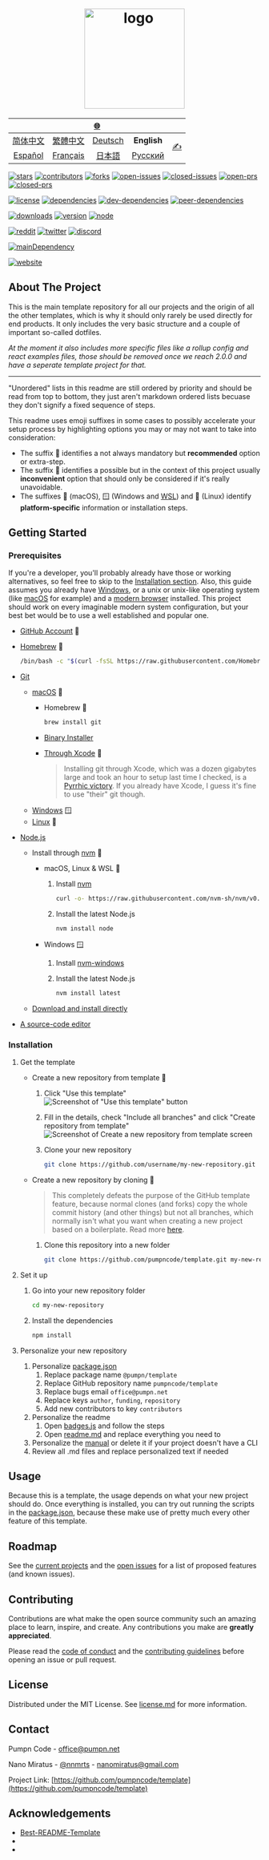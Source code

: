 <!-- logo -->
<h1 align="center">
	<img src="./media/images/logocolored.svg" title="template" alt="logo" height="200px">
</h1>

<!-- t9n -->
<table>
	<thead>
		<tr>
			<th align="center" colspan="5">
				<a href="">🌐</a>
			</th>
		</tr>
	</thead>
	<tbody align="center">
		<tr>
			<td data-code="cmn-Hans">
				<a href="./docs/cmn-hans/readme.md">简体中文</a>
			</td>
			<td data-code="cmn-Hant">
				<a href="./docs/cmn-hant/readme.md">繁體中文</a>
			</td>
			<td data-code="de">
				<a href="./docs/de/readme.md">Deutsch</a>
			</td>
			<td data-code="en">
				<strong>English</strong>
			</td>
			<td rowspan="0">
				<a href="">✍️</a>
			</td>
		</tr>
		<tr>
			<td data-code="es">
				<a href="./docs/es/readme.md">Español</a>
			</td>
			<td data-code="fr">
				<a href="./docs/fr/readme.md">Français</a>
			</td>
			<td data-code="ja">
				<a href="./docs/ja/readme.md">日本語</a>
			</td>
			<td data-code="ru">
				<a href="./docs/ru/readme.md">Русский</a>
			</td>
		</tr>
	</tbody>
</table>

<!-- badges -->
[![stars][stars-badge]][stars-url]
[![contributors][contributors-badge]][contributors-url]
[![forks][forks-badge]][forks-url]
[![open-issues][open-issues-badge]][open-issues-url]
[![closed-issues][closed-issues-badge]][closed-issues-url]
[![open-prs][open-prs-badge]][open-prs-url]
[![closed-prs][closed-prs-badge]][closed-prs-url]

[![license][license-badge]][license-url]
[![dependencies][dependencies-badge]][dependencies-url]
[![dev-dependencies][dev-dependencies-badge]][dev-dependencies-url]
[![peer-dependencies][peer-dependencies-badge]][peer-dependencies-url]

[![downloads][downloads-badge]][downloads-url]
[![version][version-badge]][version-url]
[![node][node-badge]][node-url]

[![reddit][reddit-badge]][reddit-url]
[![twitter][twitter-badge]][twitter-url]
[![discord][discord-badge]][discord-url]

[![mainDependency][mainDependency-badge]][mainDependency-url]

[![website][website-badge]][website-url]

<!-- about -->
## About The Project

This is the main template repository for all our projects and the origin of all the other templates, which is why it should only rarely be used directly for end products. It only includes the very basic structure and a couple of important so-called dotfiles.

*At the moment it also includes more specific files like a rollup config and react examples files, those should be removed once we reach 2.0.0 and have a seperate template project for that.*

---

"Unordered" lists in this readme are still ordered by priority and should be read from top to bottom, they just aren't markdown ordered lists becuase they don't signify a fixed sequence of steps.

This readme uses emoji suffixes in some cases to possibly accelerate your setup process by highlighting options you may or may not want to take into consideration:

- The suffix 💎 identifies a not always mandatory but **recommended** option or extra-step.
- The suffix 🤡 identifies a possible but in the context of this project usually **inconvenient** option that should only be considered if it's really unavoidable.
- The suffixes 🍎 (macOS), 🪟 (Windows and [WSL](https://docs.microsoft.com/en-us/windows/wsl/about)) and 🐧 (Linux) identify **platform-specific** information or installation steps.

<!-- start -->
## Getting Started

### Prerequisites

If you're a developer, you'll probably already have those or working alternatives, so feel free to skip to the [Installation section](#installation). Also, this guide assumes you already have [Windows](https://www.microsoft.com/windows), or a unix or unix-like operating system (like [macOS](https://www.apple.com/macos) for example) and a [modern browser](https://browsehappy.com/) installed. This project should work on every imaginable modern system configuration, but your best bet would be to use a well established and popular one.

- [GitHub Account](https://github.com/join) 💎
- [Homebrew](https://brew.sh/) 🍎

	```sh
	/bin/bash -c "$(curl -fsSL https://raw.githubusercontent.com/Homebrew/install/HEAD/install.sh)"
	```

- [Git](https://git-scm.com/)
	- [macOS](https://git-scm.com/download/mac) 🍎
		- Homebrew 💎

			```sh
			brew install git
			```
		
		- [Binary Installer](https://sourceforge.net/projects/git-osx-installer/)
		- [Through Xcode](https://developer.apple.com/xcode/) 🤡
			> Installing git through Xcode, which was a dozen gigabytes large and took an hour to setup last time I checked, is a [Pyrrhic victory](https://en.wikipedia.org/wiki/Pyrrhic_victory). If you already have Xcode, I guess it's fine to use "their" git though.
	- [Windows](https://git-scm.com/download/win) 🪟
	- [Linux](https://git-scm.com/download/linux) 🐧

- [Node.js](https://nodejs.org/)
	- Install through [nvm](https://github.com/nvm-sh/nvm) 💎
		- macOS, Linux & WSL 💎
			1. Install [nvm](https://github.com/nvm-sh/nvm)

				```sh
				curl -o- https://raw.githubusercontent.com/nvm-sh/nvm/v0.37.2/install.sh | bash
				```

			2. Install the latest Node.js

				```sh
				nvm install node
				````
		
		- Windows 🪟
			1. Install [nvm-windows](https://github.com/coreybutler/nvm-windows)
			2. Install the latest Node.js

				```sh
				nvm install latest
				```

	- [Download and install directly](https://nodejs.org/en/download/current/)
- [A source-code editor](https://en.wikipedia.org/wiki/Source-code_editor#Notable_examples)

### Installation

1. Get the template
	- Create a new repository from template 💎
		1. Click "Use this template"
			![Screenshot of "Use this template" button](./media/images/screenshot-use-template.png)

		2. Fill in the details, check "Include all branches" and click "Create repository from template"
			![Screenshot of Create a new repository from template screen](./media/images/screenshot-create-from-template.png)
		
		3. Clone your new repository

			```sh
			git clone https://github.com/username/my-new-repository.git
			```

	- Create a new repository by cloning 🤡
		> This completely defeats the purpose of the GitHub template feature, because normal clones (and forks) copy the whole commit history (and other things) but not all branches, which normally isn't what you want when creating a new project based on a boilerplate. Read more [here](https://docs.github.com/en/free-pro-team@latest/github/creating-cloning-and-archiving-repositories/creating-a-repository-from-a-template#about-repository-templates).

		1. Clone this repository into a new folder

			```sh
			git clone https://github.com/pumpncode/template.git my-new-repository
			```

2. Set it up
	1. Go into your new repository folder

		```sh
		cd my-new-repository
		```

	2. Install the dependencies

		```sh
		npm install
		```

3. Personalize your new repository
	1. Personalize [package.json](./package.json)
		1. Replace package name `@pumpn/template`
		2. Replace GitHub repository name `pumpncode/template`
		3. Replace bugs email `office@pumpn.net`
		4. Replace keys `author`, `funding`, `repository`
		5. Add new contributors to key `contributors`
	2. Personalize the readme
		1. Open [badges.js](./badges.js) and follow the steps
		2. Open [readme.md](./readme.md) and replace everything you need to
	3. Personalize the [manual](./man/doc.1) or delete it if your project doesn't have a CLI
	4. Review all .md files and replace personalized text if needed

<!-- usage -->
## Usage

Because this is a template, the usage depends on what your new project should do. Once everything is installed, you can try out running the scripts in the [package.json](./package.json), because these make use of pretty much every other feature of this template.

<!-- roadmap -->
## Roadmap

See the [current projects](https://github.com/pumpncode/template/projects) and the [open issues](https://github.com/pumpncode/template/issues) for a list of proposed features (and known issues).

<!-- contributing -->
## Contributing

Contributions are what make the open source community such an amazing place to learn, inspire, and create. Any contributions you make are **greatly appreciated**.

Please read the [code of conduct](./code_of_conduct.md) and the [contributing guidelines](./contributing.md) before opening an issue or pull request.

<!-- license -->
## License

Distributed under the MIT License. See [license.md](./license.md) for more information.

<!-- contact -->
## Contact

Pumpn Code - office@pumpn.net

Nano Miratus - [@nnmrts](https://twitter.com/nnmrts) - nanomiratus@gmail.com

Project Link: [https://github.com/pumpncode/template](https://github.com/pumpncode/template)

<!-- acknowledgements -->
## Acknowledgements

- [Best-README-Template](https://github.com/othneildrew/Best-README-Template)
- []()
- []()

<!-- references -->
[stars-badge]: https://badgen.net/github/stars/pumpncode/template?color=00f&icon=github&labelColor=d07
[stars-url]: https://github.com/pumpncode/template/stargazers
[contributors-badge]: https://badgen.net/github/contributors/pumpncode/template?color=00f&icon=github&labelColor=d07
[contributors-url]: https://github.com/pumpncode/template/graphs/contributors
[forks-badge]: https://badgen.net/github/forks/pumpncode/template?color=00f&icon=github&labelColor=d07
[forks-url]: https://github.com/pumpncode/template/network/members
[open-issues-badge]: https://badgen.net/github/open-issues/pumpncode/template?color=00f&icon=github&labelColor=d07
[open-issues-url]: https://github.com/pumpncode/template/issues?q=is%3Aopen+is%3Aissue
[closed-issues-badge]: https://badgen.net/github/closed-issues/pumpncode/template?color=00f&icon=github&labelColor=d07
[closed-issues-url]: https://github.com/pumpncode/template/issues?q=is%3Aclosed+is%3Aissue
[open-prs-badge]: https://badgen.net/github/open-prs/pumpncode/template?color=00f&icon=github&label=open%20pull%20requests&labelColor=d07
[open-prs-url]: https://github.com/pumpncode/template/pulls?q=is%3Aopen+is%3Apr
[closed-prs-badge]: https://badgen.net/github/closed-prs/pumpncode/template?color=00f&icon=github&label=closed%20pull%20requests&labelColor=d07
[closed-prs-url]: https://github.com/pumpncode/template/pulls?q=is%3Aclosed+is%3Apr
[license-badge]: https://badgen.net/github/license/pumpncode/template?color=00f&icon=github&labelColor=d07
[license-url]: https://github.com/pumpncode/template/blob/master/license.md
[dependencies-badge]: https://badgen.net/david/dep/pumpncode/template?color=00f&icon=npm&label=dependencies&labelColor=d07
[dependencies-url]: https://david-dm.org/pumpncode/template
[dev-dependencies-badge]: https://badgen.net/david/dev/pumpncode/template?color=00f&icon=npm&label=devDependencies&labelColor=d07
[dev-dependencies-url]: https://david-dm.org/pumpncode/template?type=dev
[peer-dependencies-badge]: https://badgen.net/david/peer/pumpncode/template?color=00f&icon=npm&label=peerDependencies&labelColor=d07
[peer-dependencies-url]: https://david-dm.org/pumpncode/template?type=peer
[downloads-badge]: https://badgen.net/npm/dm/@pumpn/template?color=00f&icon=npm&label=downloads&labelColor=d07
[downloads-url]: https://npmjs.com/package/@pumpn/template
[version-badge]: https://badgen.net/npm/v/@pumpn/template?color=00f&icon=npm&label=version&labelColor=d07
[version-url]: https://npmjs.com/package/@pumpn/template
[node-badge]: https://badgen.net/npm/node/@pumpn/template?color=00f&icon=https%3A%2F%2Fsimpleicons.now.sh%2Fnode-dot-js%2Ffff&labelColor=d07
[node-url]: https://nodejs.org
[reddit-badge]: https://badgen.net/badge/subreddit/subreddit?color=00f&icon=https%3A%2F%2Fsimpleicons.now.sh%2Freddit%2Ffff&label=&labelColor=d07
[reddit-url]: https://reddit.com/r/pumpnuniverse
[twitter-badge]: https://badgen.net/badge/twitter/twitter?color=00f&icon=twitter&label=&labelColor=d07
[twitter-url]: https://twitter.com/PumpnUniverse
[discord-badge]: https://badgen.net/badge/discord/discord?color=00f&icon=discord&label=&labelColor=d07
[discord-url]: https://discord.gg/WKvpetegZq
[mainDependency-badge]: https://badgen.net/npm/v/eslint?color=00f&icon=https%3A%2F%2Fsimpleicons.now.sh%2Feslint%2Ffff&label=eslint&labelColor=d07
[mainDependency-url]: https://npmjs.com/package/eslint
[website-badge]: https://badgen.net/badge/website/website?color=00f&icon=data%3Aimage%2Fpng%3Bbase64%2CiVBORw0KGgoAAAANSUhEUgAAABkAAAAMCAQAAAA9%2B97AAAAABGdBTUEAALGPC%2FxhBQAAACBjSFJNAAB6JgAAgIQAAPoAAACA6AAAdTAAAOpgAAA6mAAAF3CculE8AAAAAmJLR0QA%2F4ePzL8AAAAJcEhZcwAACxMAAAsTAQCanBgAAAAHdElNRQflAREIHwyVZyrWAAABCklEQVQoz3WRvUvCURSGDxQEkSEYbdFg%2F4Y2BBLU0tRYLbk4NOQa7uEQQVMEUUMELY1BkDQpSEXRBwSKQxFF0hdUBE%2FL6%2Fldk%2B5dzvue8xzOvccwv92MUWCPKg2awCVdykwyFNW1giTrfPH3JJXNA1uMhMiKSmqUaQZIynsfALDaQkoqmNZ4J45MOTIh5xgzliU%2BSCi97ciMI3Fe5RWNO4W39GD0kgsGmw8%2B51zevfGo8JsX3vlpe36InMl7Mjb4%2F8w5EONZ3qbRT01iiVEWmaXoyK6AQfbl1IkbRh%2BHAKx5z7JDD5S4dnVELFplhtNg9gFuOoasMN6%2BfcNIkw3UAld88sYFO%2BQYjjK%2F7%2FzNJHjJbowAAAAldEVYdGRhdGU6Y3JlYXRlADIwMjEtMDEtMTdUMDg6MzE6MTErMDA6MDDw92QkAAAAJXRFWHRkYXRlOm1vZGlmeQAyMDIxLTAxLTE3VDA4OjMxOjExKzAwOjAwgarcmAAAAABJRU5ErkJggg%3D%3D&label=&labelColor=d07
[website-url]: https://pumpn.net/code/projects/template
